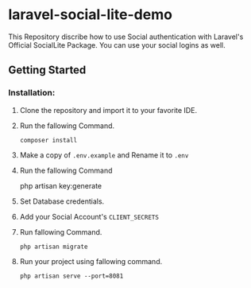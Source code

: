 
# laravel-social-lite-demo

This Repository discribe how to use Social authentication with Laravel's Official SocialLite Package. You can use your social logins as well.

 ## Getting Started

### Installation:

1. Clone the repository and import it to your favorite IDE.
2. Run the fallowing Command.
		

    `composer install`

3. Make a copy of `.env.example` and Rename it to `.env`
4. Run the fallowing Command
		

    php artisan key:generate

5. Set Database credentials.

6. Add your Social Account's `CLIENT_SECRETS`

7. Run fallowing Command.
		

    `php artisan migrate`

8. Run your project using fallowing command.
		

    `php artisan serve --port=8081`






